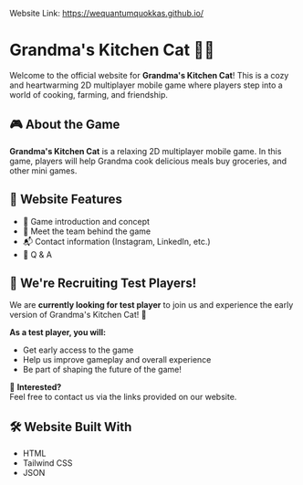 Website Link: https://wequantumquokkas.github.io/

# Grandma's Kitchen Cat 🍳🐱

Welcome to the official website for **Grandma's Kitchen Cat**! This is a cozy and heartwarming 2D multiplayer mobile game where players step into a world of cooking, farming, and friendship.

## 🎮 About the Game

**Grandma's Kitchen Cat** is a relaxing 2D multiplayer mobile game. In this game, players will help Grandma cook delicious meals buy groceries, and other mini games.

## 🧩 Website Features

- 🌾 Game introduction and concept
- 🐾 Meet the team behind the game
- 📬 Contact information (Instagram, LinkedIn, etc.)
- 💬 Q & A

## 🚀 We're Recruiting Test Players!

We are **currently looking for test player** to join us and experience the early version of Grandma's Kitchen Cat! 🎉

**As a test player, you will:**
- Get early access to the game
- Help us improve gameplay and overall experience
- Be part of shaping the future of the game!

💌 **Interested?**  
Feel free to contact us via the links provided on our website.

## 🛠️ Website Built With
- HTML
- Tailwind CSS
- JSON
